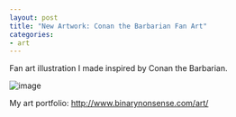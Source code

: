 ```yaml
---
layout: post
title: "New Artwork: Conan the Barbarian Fan Art"
categories:
- art
---
```


<p>
Fan art illustration I made inspired by Conan the Barbarian.
</p>


![image](http://www.binarynonsense.com/imgs/art/full/alvaro-garcia-conan-82-01-reducedforweb.jpg)


<p>My art portfolio: <a href="http://www.binarynonsense.com/art/">http://www.binarynonsense.com/art/</a></p>

